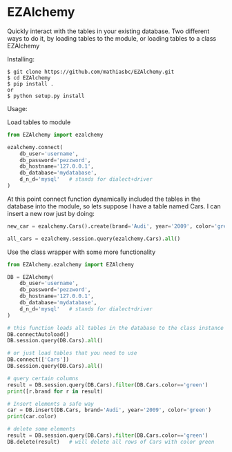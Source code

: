 EZAlchemy
=========

Quickly interact with the tables in your existing database. Two different ways to do it, by loading tables to the module, or loading tables to a class EZAlchemy

Installing:

    $ git clone https://github.com/mathiasbc/EZAlchemy.git
    $ cd EZAlchemy
    $ pip install .
    or
    $ python setup.py install

Usage:

Load tables to module
```python
from EZAlchemy import ezalchemy

ezalchemy.connect(
    db_user='username',
    db_password='pezzword',
    db_hostname='127.0.0.1',
    db_database='mydatabase',
    d_n_d='mysql'   # stands for dialect+driver
)
```
At this point connect function dynamically included the tables in the database into the module, so lets suppose I have a table named Cars. I can insert a new row just by doing:

```python
new_car = ezalchemy.Cars().create(brand='Audi', year='2009', color='green')

all_cars = ezalchemy.session.query(ezalchemy.Cars).all()
```

Use the class wrapper with some more functionality
```python
from EZAlchemy.ezalchemy import EZAlchemy

DB = EZAlchemy(
    db_user='username',
    db_password='pezzword',
    db_hostname='127.0.0.1',
    db_database='mydatabase',
    d_n_d='mysql'   # stands for dialect+driver
)

# this function loads all tables in the database to the class instance DB
DB.connectAutoload()
DB.session.query(DB.Cars).all()

# or just load tables that you need to use
DB.connect(['Cars'])
DB.session.query(DB.Cars).all()

# query certain columns
result = DB.session.query(DB.Cars).filter(DB.Cars.color=='green')
print([r.brand for r in result) 

# Insert elements a safe way
car = DB.insert(DB.Cars, brand='Audi', year='2009', color='green')
print(car.color)

# delete some elements
result = DB.session.query(DB.Cars).filter(DB.Cars.color=='green')
DB.delete(result)   # will delete all rows of Cars with color green
```

